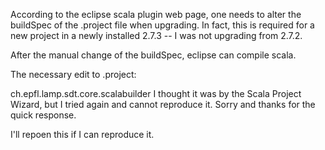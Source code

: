 According to the eclipse scala plugin web page, one needs to alter the buildSpec of the .project file when upgrading. In fact, this is required for a new project in a newly installed 2.7.3 -- I was not upgrading from 2.7.2.

After the manual change of the buildSpec, eclipse can compile scala.

The necessary edit to .project:

<buildSpec>
        <buildCommand>
            <name>ch.epfl.lamp.sdt.core.scalabuilder</name>
            <arguments>
            </arguments>
        </buildCommand>
        </buildSpec>
I thought it was by the Scala Project Wizard, but I tried again and cannot reproduce it. Sorry and thanks for the quick response.

I'll repoen this if I can reproduce it.

